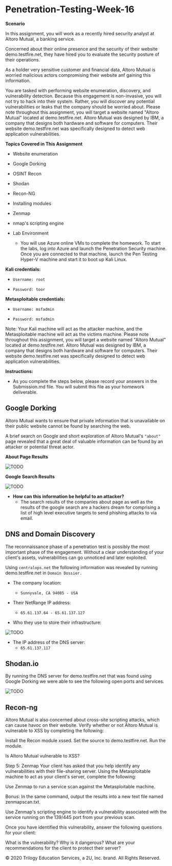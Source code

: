 # Penetration-Testing-Week-16


**Scenario**

In this assignment, you will work as a recently hired security analyst at Altoro Mutual, a banking service.


Concerned about their online presence and the security of their website demo.testfire.net, they have hired you to evaluate the security posture of their operations.


As a holder very sensitive customer and financial data, Altoro Mutual is worried malicious actors compromising their website anf gaining this information.


You are tasked with performing website enumeration, discovery, and vulnerability detection. Because this engagement is non-invasive, you will not try to hack into their system. Rather, you will discover any potential vulnerabilities or leaks that the company should be worried about.
Please note throughout this assignment, you will target a website named "Altoro Mutual" located at demo.testfire.net. Altoro Mutual was designed by IBM, a company that designs both hardware and software for computers. Their website demo.testfire.net was specifically designed to detect web application vulnerabilities.

**Topics Covered in This Assignment**

-  Website enumeration
-  Google Dorking
-  OSINT Recon
-  Shodan
-  Recon-NG
-  Installing modules
-  Zenmap
-  nmap's scripting engine


-  Lab Environment
   - You will use Azure online VMs to complete the homework.
     To start the labs, log into Azure and launch the Penetration Security machine.
     Once you are connected to that machine, launch the Pen Testing Hyper-V machine 
     and start it to boot up Kali Linux.


**Kali credentials:**

-  `Username: root`

-  `Password: toor`


**Metasploitable credentials:**

-  `Username: msfadmin`

-  `Password: msfadmin`


Note: Your Kali machine will act as the attacker machine, and the Metasploitable machine will act as the victims machine.
Please note throughout this assignment, you will target a website named "Altoro Mutual" located at demo.testfire.net. Altoro Mutual was designed by IBM, a company that designs both hardware and software for computers. Their website demo.testfire.net was specifically designed to detect web application vulnerabilities.


**Instructions:**

-  As you complete the steps below, please record your answers in the Submission.md file. You will submit this file as your homework deliverable.

## Google Dorking

Altoro Mutual wants to ensure that private information that is unavailable on their public website cannot be found by searching the web.
    
A brief search on Google and short exploration of Altoro Mutual's `"about"` page revealed that a great deal of valuable information can be found by an attacker or potential threat actor. 


**About Page Results**

![TODO](https://github.com/Tamie13/Penetration-Testing-Week-16/blob/main/Images%20and%20Documents/Exec_Management%20Page.png)



**Google Search Results**

 
![TODO](https://github.com/Tamie13/Penetration-Testing-Week-16/blob/main/Images%20and%20Documents/Google%20Search.png)



-  **How can this information be helpful to an attacker?**
    - The search results of the companies about page as well as the results of the google search are a hackers dream for comprising a       list of high level executive targets to send phishing attacks to via email.


## DNS and Domain Discovery

The reconnaissance phase of a penetration test is possibly the most important phase of the engagement. Without a clear understanding of your client's assets, vulnerabilities can go unnoticed and later exploited.


Using `centralops.net` the following information was revealed by running demo.testfire.net in `Domain Dossier.`


-  The company location:
    - `Sunnyvale, CA 94085 - USA`


-  Their NetRange IP address:
    - `65.61.137.64 - 65.61.137.127`

-  Who they use to store their infrastructure:

![TODO](https://github.com/Tamie13/Penetration-Testing-Week-16/blob/main/Images%20and%20Documents/Server%20Host.png)


-  The IP address of the DNS server:
    - `65.61.137.117`


## Shodan.io

By running the DNS server for demo.testfire.net that was found using Google Dorking we were able to see the following open ports and services.

![TODO](https://github.com/Tamie13/Penetration-Testing-Week-16/blob/main/Images%20and%20Documents/Open%20Ports%20%26%20Services.png)


## Recon-ng

Altoro Mutual is also concerned about cross-site scripting attacks, which can cause havoc on their website. Verify whether or not Altoro Mutual is vulnerable to XSS by completing the following:

Install the Recon module xssed.
Set the source to demo.testfire.net.
Run the module.

Is Altoro Mutual vulnerable to XSS?

Step 5: Zenmap
Your client has asked that you help identify any vulnerabilities with their file-sharing server. Using the Metasploitable machine to act as your client's server, complete the following:


Use Zenmap to run a service scan against the Metasploitable machine.


Bonus: In the same command, output the results into a new text file named zenmapscan.txt.



Use Zenmap's scripting engine to identify a vulnerability associated with the service running on the 139/445 port from your previous scan.


Once you have identified this vulnerability, answer the following questions for your client:

What is the vulnerability?
Why is it dangerous?
What are your recommendations for the client to protect their server?




© 2020 Trilogy Education Services, a 2U, Inc. brand. All Rights Reserved.
